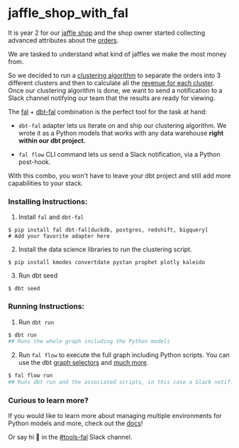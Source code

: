 # jaffle_shop_with_fal

It is year 2 for our [jaffle shop](https://github.com/dbt-labs/jaffle_shop) and the shop owner started collecting advanced attributes about the [orders](https://github.com/fal-ai/jaffle_shop_with_fal/blob/main/seeds/raw_order_attributes.csv).

We are tasked to understand what kind of jaffles we make the most money from.

So we decided to run a [clustering algorithm](https://github.com/fal-ai/jaffle_shop_with_fal/blob/main/clustering.py) to separate the orders into 3 different clusters and then to calculate all the [revenue for each cluster](https://github.com/fal-ai/jaffle_shop_with_fal/blob/main/models/cluster_stats.sql). Once our clustering algorithm is done, we want to send a notification to a Slack channel notifying our team that the results are ready for viewing.

The [fal](https://github.com/fal-ai/fal) + [dbt-fal](https://github.com/fal-ai/fal/tree/main/adapter) combination is the perfect tool for the task at hand:

- `dbt-fal` adapter lets us iterate on and ship our clustering algorithm. We wrote it as a Python models that works with any data warehouse **right within our dbt project.**

- `fal flow` CLI command lets us send a Slack notification, via a Python post-hook.

With this combo, you won't have to leave your dbt project and still add more capabilities to your stack.

### Installing Instructions:

1. Install `fal` and `dbt-fal`

```
$ pip install fal dbt-fal[duckdb, postgres, redshift, bigquery]
# Add your favorite adapter here
```

2. Install the data science libraries to run the clustering script.

```
$ pip install kmodes convertdate pystan prophet plotly kaleido
```

3. Run dbt seed

```
$ dbt seed
```

### Running Instructions:

1. Run `dbt run`

```bash
$ dbt run
## Runs the whole graph including the Python models
```

2. Run `fal flow` to execute the full graph including Python scripts. You can use the dbt [graph selectors](https://docs.getdbt.com/reference/node-selection/graph-operators) and [much more](https://docs.fal.ai/).

```bash
$ fal flow run
## Runs dbt run and the associated scripts, in this case a Slack notification is triggered
```

### Curious to learn more?

If you would like to learn more about managing multiple environments for Python models and more, check out the [docs](https://docs.fal.ai)!

Or say hi 👋 in the [#tools-fal](https://getdbt.slack.com/archives/C02V8QW3Q4Q) Slack channel.
